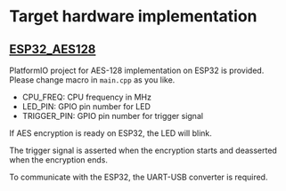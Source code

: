 # Target hardware implementation

## [ESP32_AES128](../hardware/ESP32_AES128/)

PlatformIO project for AES-128 implementation on ESP32 is provided.
Please change macro in `main.cpp` as you like.
* CPU_FREQ: CPU frequency in MHz
* LED_PIN: GPIO pin number for LED
* TRIGGER_PIN: GPIO pin number for trigger signal

If AES encryption is ready on ESP32, the LED will blink.

The trigger signal is asserted when the encryption starts and deasserted when the encryption ends.

To communicate with the ESP32, the UART-USB converter is required.

